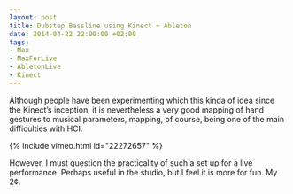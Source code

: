 ```yaml
---
layout: post
title: Dubstep Bassline using Kinect + Ableton
date: 2014-04-22 22:00:00 +02:00
tags:
- Max
- MaxForLive
- AbletonLive
- Kinect
---
```

Although people have been experimenting which this kinda of idea since the Kinect’s inception, it is nevertheless a very good mapping of hand gestures to musical parameters, mapping, of course, being one of the main difficulties with HCI.

{% include vimeo.html id="22272657" %}

However, I must question the practicality of such a set up for a live performance. Perhaps useful in the studio, but I feel it is more for fun. My 2¢.
